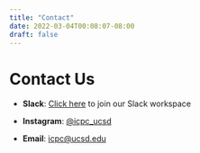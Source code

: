 ```yaml
---
title: "Contact"
date: 2022-03-04T00:08:07-08:00
draft: false
---
```


# Contact Us

- **Slack**: [Click here](https://join.slack.com/t/ucsdcp/signup) to join our Slack workspace

- **Instagram**: [@icpc_ucsd](https://www.instagram.com/icpc_ucsd/)

- **Email**: [icpc@ucsd.edu](mailto:icpc@ucsd.edu)
